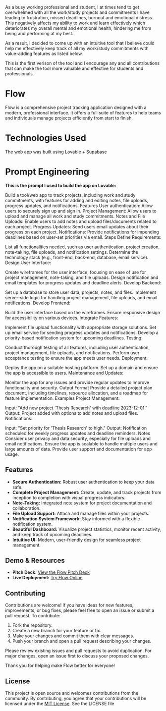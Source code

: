 As a busy working professional and student, I at times tend to get overwhelmed with all the work/study projects and commitments I have leading to frustration, missed deadlines, burnout and emotional distress. This negatively affects my ability to work and learn effectively which deteriorates my overall mental and emotional health, hindering me from being and performing at my best.

As a result, I decided to come up with an intuitive tool that I believe could help me effectively keep track of all my work/study commitments with value-adding features as listed below.

This is the first verison of the tool and I encourage any and all contributions that can make the tool more valuable and effective for students and professionals.

# Flow

Flow is a comprehensive project tracking application designed with a modern, professional interface. It offers a full suite of features to help teams and individuals manage projects efficiently from start to finish.

# Technologies Used

The web app was built using Lovable + Supabase


# Prompt Engineering

**This is the prompt I used to build the app on Lovable:**

Build a tool/web app to track projects, including work and study commitments, with features for adding and editing notes, file uploads, progress updates, and notifications.
Features
User authentication: Allow users to securely sign up and sign in.
Project Management: Allow users to upload and manage all work and study commitments.
Notes and File Uploads: Enable users to add notes and upload files/documents related to each project.
Progress Updates: Send users email updates about their progress on each project.
Notifications: Provide notifications for impending deadlines based on user-set priorities via email.
Steps
Define Requirements:


List all functionalities needed, such as user authentication, project creation, note-taking, file uploads, and notification settings.
Determine the technology stack (e.g., front-end, back-end, database, email service).
Design User Interface:


Create wireframes for the user interface, focusing on ease of use for project management, note-taking, and file uploads.
Design notification and email templates for progress updates and deadline alerts.
Develop Backend:


Set up a database to store user data, projects, notes, and files.
Implement server-side logic for handling project management, file uploads, and email notifications.
Develop Frontend:


Build the user interface based on the wireframes.
Ensure responsive design for accessibility on various devices.
Integrate Features:


Implement file upload functionality with appropriate storage solutions.
Set up email service for sending progress updates and notifications.
Develop a priority-based notification system for upcoming deadlines.
Testing:


Conduct thorough testing of all features, including user authentication, project management, file uploads, and notifications.
Perform user acceptance testing to ensure the app meets user needs.
Deployment:


Deploy the app on a suitable hosting platform.
Set up a domain and ensure the app is accessible to users.
Maintenance and Updates:


Monitor the app for any issues and provide regular updates to improve functionality and security.
Output Format
Provide a detailed project plan document, including timelines, resource allocation, and a roadmap for feature implementation.
Examples
Project Management:


Input: "Add new project 'Thesis Research' with deadline 2023-12-01."
Output: Project added with options to add notes and upload files.
Notifications:


Input: "Set priority for 'Thesis Research' to high."
Output: Notification scheduled for weekly progress updates and deadline reminders.
Notes
Consider user privacy and data security, especially for file uploads and email notifications.
Ensure the app is scalable to handle multiple users and large amounts of data.
Provide user support and documentation for app usage.



## Features

- **Secure Authentication:** Robust user authentication to keep your data safe.
- **Complete Project Management:** Create, update, and track projects from inception to completion with visual progress indicators.
- **Note-Taking:** Integrated note system for project documentation and collaboration.
- **File Upload Support:** Attach and manage files within your projects.
- **Notification System Framework:** Stay informed with a flexible notification system.
- **Beautiful Dashboard:** Visualize project statistics, monitor recent activity, and keep track of upcoming deadlines.
- **Intuitive UI:** Modern, user-friendly design for seamless project management.

## Demo & Resources

- **Pitch Deck:** [View the Flow Pitch Deck](https://gamma.app/docs/Flow-Your-Ultimate-Project-Tracking-Companion-2q6lwnyg2w5k478)
- **Live Deployment:** [Try Flow Online](https://project-taskflow.lovable.app/) 

## Contributing

Contributions are welcome! If you have ideas for new features, improvements, or bug fixes, please feel free to open an issue or submit a pull request. To contribute:

1. Fork the repository.
2. Create a new branch for your feature or fix.
3. Make your changes and commit them with clear messages.
4. Push your branch and open a pull request describing your changes.

Please review existing issues and pull requests to avoid duplication. For major changes, open an issue first to discuss your proposed changes.

Thank you for helping make Flow better for everyone!

## License

This project is open source and welcomes contributions from the community. By contributing, you agree that your contributions will be licensed under the [MIT License](LICENSE). See the LICENSE file